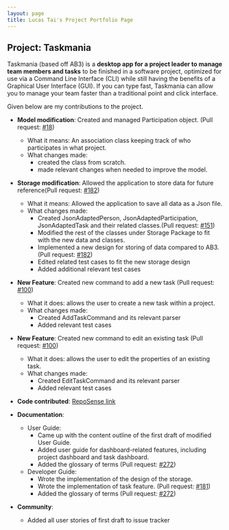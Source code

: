 ```yaml
---
layout: page
title: Lucas Tai's Project Portfolio Page
---
```


## Project: Taskmania

Taskmania (based off AB3) is a **desktop app for a project leader to manage team members and tasks** to be finished in a
 software project, optimized for use via a Command Line Interface (CLI) while still having the benefits of a 
 Graphical User Interface (GUI). If you can type fast, Taskmania can allow you to manage your team faster than 
 a traditional point and click interface.
 
Given below are my contributions to the project.

* **Model modification**: Created and managed Participation object. (Pull request: [\#18](https://github.com/AY2021S1-CS2103T-W10-3/tp/pull/18))
  * What it means: An association class keeping track of who participates in what project.
  * What changes made: 
    * created the class from scratch.
    * made relevant changes when needed to improve the model.
        
* **Storage modification**: Allowed the application to store data for future reference(Pull request: [\#182](https://github.com/AY2021S1-CS2103T-W10-3/tp/pull/182))
  * What it means: Allowed the application to save all data as a Json file.
  * What changes made:
    * Created JsonAdaptedPerson, JsonAdaptedParticipation, JsonAdaptedTask and their related classes.(Pull request: [\#151](https://github.com/AY2021S1-CS2103T-W10-3/tp/pull/151))
    * Modified the rest of the classes under Storage Package to fit with the new data and classes.
    * Implemented a new design for storing of data compared to AB3. (Pull request: [\#182](https://github.com/AY2021S1-CS2103T-W10-3/tp/pull/182))
    * Edited related test cases to fit the new storage design
    * Added additional relevant test cases
  
* **New Feature**: Created new command to add a new task (Pull request: [\#100](https://github.com/AY2021S1-CS2103T-W10-3/tp/pull/100))
    * What it does: allows the user to create a new task within a project.
    * What changes made:
      * Created AddTaskCommand and its relevant parser
      * Added relevant test cases
    
* **New Feature**: Created new command to edit an existing task (Pull request: [\#100](https://github.com/AY2021S1-CS2103T-W10-3/tp/pull/100))
    * What it does: allows the user to edit the properties of an existing task.
    * What changes made:
      * Created EditTaskCommand and its relevant parser
      * Added relevant test cases

* **Code contributed**: [RepoSense link](https://nus-cs2103-ay2021s1.github.io/tp-dashboard/#breakdown=true&search=&sort=groupTitle&sortWithin=title&since=2020-08-14&timeframe=commit&mergegroup=&groupSelect=groupByRepos&checkedFileTypes=docs~functional-code~test-code~other&tabOpen=true&tabType=authorship&zFR=false&tabAuthor=lucastai98&tabRepo=AY2021S1-CS2103T-W10-3%2Ftp%5Bmaster%5D&authorshipIsMergeGroup=false&authorshipFileTypes=docs~functional-code)

* **Documentation**:
  * User Guide:
    * Came up with the content outline of the first draft of modified User Guide.
    * Added user guide for dashboard-related features, including project dashboard and task dashboard.
    * Added the glossary of terms (Pull request: [\#272](https://github.com/AY2021S1-CS2103T-W10-3/tp/pull/272))
  * Developer Guide:
    * Wrote the implementation of the design of the storage.
    * Wrote the implementation of task feature. (Pull request: [\#181](https://github.com/AY2021S1-CS2103T-W10-3/tp/pull/181))
    * Added the glossary of terms (Pull request: [\#272](https://github.com/AY2021S1-CS2103T-W10-3/tp/pull/272))

* **Community**:
  * Added all user stories of first draft to issue tracker
